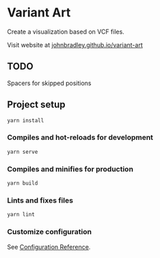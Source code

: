 # Variant Art

Create a visualization based on VCF files.

Visit website at [johnbradley.github.io/variant-art](https://johnbradley.github.io/variant-art/)

## TODO

Spacers for skipped positions

## Project setup

```
yarn install
```

### Compiles and hot-reloads for development

```
yarn serve
```

### Compiles and minifies for production

```
yarn build
```

### Lints and fixes files

```
yarn lint
```

### Customize configuration

See [Configuration Reference](https://cli.vuejs.org/config/).
